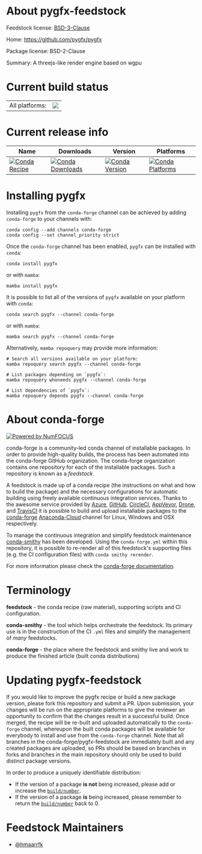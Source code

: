 About pygfx-feedstock
=====================

Feedstock license: [BSD-3-Clause](https://github.com/conda-forge/pygfx-feedstock/blob/main/LICENSE.txt)

Home: https://github.com/pygfx/pygfx

Package license: BSD-2-Clause

Summary: A threejs-like render engine based on wgpu

Current build status
====================


<table><tr><td>All platforms:</td>
    <td>
      <a href="https://dev.azure.com/conda-forge/feedstock-builds/_build/latest?definitionId=20348&branchName=main">
        <img src="https://dev.azure.com/conda-forge/feedstock-builds/_apis/build/status/pygfx-feedstock?branchName=main">
      </a>
    </td>
  </tr>
</table>

Current release info
====================

| Name | Downloads | Version | Platforms |
| --- | --- | --- | --- |
| [![Conda Recipe](https://img.shields.io/badge/recipe-pygfx-green.svg)](https://anaconda.org/conda-forge/pygfx) | [![Conda Downloads](https://img.shields.io/conda/dn/conda-forge/pygfx.svg)](https://anaconda.org/conda-forge/pygfx) | [![Conda Version](https://img.shields.io/conda/vn/conda-forge/pygfx.svg)](https://anaconda.org/conda-forge/pygfx) | [![Conda Platforms](https://img.shields.io/conda/pn/conda-forge/pygfx.svg)](https://anaconda.org/conda-forge/pygfx) |

Installing pygfx
================

Installing `pygfx` from the `conda-forge` channel can be achieved by adding `conda-forge` to your channels with:

```
conda config --add channels conda-forge
conda config --set channel_priority strict
```

Once the `conda-forge` channel has been enabled, `pygfx` can be installed with `conda`:

```
conda install pygfx
```

or with `mamba`:

```
mamba install pygfx
```

It is possible to list all of the versions of `pygfx` available on your platform with `conda`:

```
conda search pygfx --channel conda-forge
```

or with `mamba`:

```
mamba search pygfx --channel conda-forge
```

Alternatively, `mamba repoquery` may provide more information:

```
# Search all versions available on your platform:
mamba repoquery search pygfx --channel conda-forge

# List packages depending on `pygfx`:
mamba repoquery whoneeds pygfx --channel conda-forge

# List dependencies of `pygfx`:
mamba repoquery depends pygfx --channel conda-forge
```


About conda-forge
=================

[![Powered by
NumFOCUS](https://img.shields.io/badge/powered%20by-NumFOCUS-orange.svg?style=flat&colorA=E1523D&colorB=007D8A)](https://numfocus.org)

conda-forge is a community-led conda channel of installable packages.
In order to provide high-quality builds, the process has been automated into the
conda-forge GitHub organization. The conda-forge organization contains one repository
for each of the installable packages. Such a repository is known as a *feedstock*.

A feedstock is made up of a conda recipe (the instructions on what and how to build
the package) and the necessary configurations for automatic building using freely
available continuous integration services. Thanks to the awesome service provided by
[Azure](https://azure.microsoft.com/en-us/services/devops/), [GitHub](https://github.com/),
[CircleCI](https://circleci.com/), [AppVeyor](https://www.appveyor.com/),
[Drone](https://cloud.drone.io/welcome), and [TravisCI](https://travis-ci.com/)
it is possible to build and upload installable packages to the
[conda-forge](https://anaconda.org/conda-forge) [Anaconda-Cloud](https://anaconda.org/)
channel for Linux, Windows and OSX respectively.

To manage the continuous integration and simplify feedstock maintenance
[conda-smithy](https://github.com/conda-forge/conda-smithy) has been developed.
Using the ``conda-forge.yml`` within this repository, it is possible to re-render all of
this feedstock's supporting files (e.g. the CI configuration files) with ``conda smithy rerender``.

For more information please check the [conda-forge documentation](https://conda-forge.org/docs/).

Terminology
===========

**feedstock** - the conda recipe (raw material), supporting scripts and CI configuration.

**conda-smithy** - the tool which helps orchestrate the feedstock.
                   Its primary use is in the construction of the CI ``.yml`` files
                   and simplify the management of *many* feedstocks.

**conda-forge** - the place where the feedstock and smithy live and work to
                  produce the finished article (built conda distributions)


Updating pygfx-feedstock
========================

If you would like to improve the pygfx recipe or build a new
package version, please fork this repository and submit a PR. Upon submission,
your changes will be run on the appropriate platforms to give the reviewer an
opportunity to confirm that the changes result in a successful build. Once
merged, the recipe will be re-built and uploaded automatically to the
`conda-forge` channel, whereupon the built conda packages will be available for
everybody to install and use from the `conda-forge` channel.
Note that all branches in the conda-forge/pygfx-feedstock are
immediately built and any created packages are uploaded, so PRs should be based
on branches in forks and branches in the main repository should only be used to
build distinct package versions.

In order to produce a uniquely identifiable distribution:
 * If the version of a package **is not** being increased, please add or increase
   the [``build/number``](https://docs.conda.io/projects/conda-build/en/latest/resources/define-metadata.html#build-number-and-string).
 * If the version of a package **is** being increased, please remember to return
   the [``build/number``](https://docs.conda.io/projects/conda-build/en/latest/resources/define-metadata.html#build-number-and-string)
   back to 0.

Feedstock Maintainers
=====================

* [@hmaarrfk](https://github.com/hmaarrfk/)

